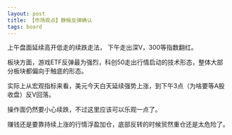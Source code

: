 ```yaml
---
layout: post
title: 【市场观点】静候反弹确认
tags: board
---
```


上午盘面延续高开低走的续跌走法， 下午走出深V，300等指数翻红。

板块方面，游戏ETF反弹最为强烈，科创50走出行情启动的技术形态，整体大部分板块都偏向于触底的形态。

实际上从宏观指标来看，美元今天白天延续强势上涨，到下午3点（为啥要等A股收盘）反V回落。

操作面仍然要小心续跌，不过这里应该可以乐观一点了。

赚钱还是要靠持续上涨的行情浮盈加仓，底部反转的时候贸然重仓还是太危险了。